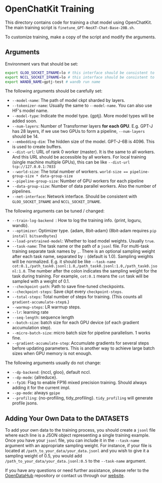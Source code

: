 # OpenChatKit Training

This directory contains code for training a chat model using OpenChatKit. The main training script is `finetune_GPT-NeoXT-Chat-Base-20B.sh`.

To customize training, make a copy of the script and modify the arguments.

## Arguments

Environment vars that should be set:
```bash
export GLOO_SOCKET_IFNAME=lo # this interface should be consistent to `--net-interface`
export NCCL_SOCKET_IFNAME=lo # this interface should be consistent to `--net-interface`
export WANDB_NAME=gptj-test # wandb run name
```

The following arguments should be carefully set:
- `--model-name`: The path of model ckpt sharded by layers.
- `--tokenizer-name`: Usually the same to `--model-name`. You can also use HF's model name.
- `--model-type`: Indicate the model type. {gptj}. More model types will be added soon.
- `--num-layers`: Number of Transformer layers **for each GPU**. E.g. GPT-J has 28 layers, if we use two GPUs to form a pipeline, `--num-layers` should be 14.
- `--embedding-dim`: The hidden size of the model. GPT-J-6B is 4096. This is used to create buffers.
- `--dist-url`: URL of rank 0 worker (master). It is the same to all workers. And this URL should be accessible by all workers. For local training (single machine multiple GPUs), this can be like `--dist-url tcp://127.0.0.1:7033`
- `--world-size`: The total number of workers. `world-size == pipeline-group-size * data-group-size`
- `--pipeline-group-size`: Number of GPU workers for each pipeline
- `--data-group-size`: Number of data parallel workers. Also the number of pipelines.
- `--net-interface`: Network interface. Should be consistent with `GLOO_SOCKET_IFNAME` and `NCCL_SOCKET_IFNAME`.

The following arguments can be tuned / changed:
- `--train-log-backend `: How to log the training info. {print, loguru, wandb}.
- `--optimizer`: Optimizer type. {adam, 8bit-adam} (8bit-adam requires `pip install bitsandbytes`)
- `--load-pretrained-model`: Whether to load model weights. Usually `true`.
- `--task-name`: The task name or the path of a `jsonl` file. For multi-task training separate task names by `,`.
   There is an optional sampling weight after each task name, separated by `:` (default is 1.0). Sampling weights will be normalized.
   E.g. it should be like `--task-name cot:0.1,/path_task0.jsonl:1.0,/path_task0.jsonl:1.0,/path_task0.jsonl:1.0`.
   The number after the colon indicates the sampling weight for the task during training. For example, `cot:0.1` means the `cot` task will be sampled with a weight of 0.1.
- `--checkpoint-path`: Path to save fine-tuned checkpoints.
- `--checkpoint-steps`: Save ckpt every `checkpoint-steps`.
- `--total-steps`: Total number of steps for training. (This counts all `gradient-accumulate-step`s.)
- `--warmup-steps`: LR warmup steps.
- `--lr`: learning rate
- `--seq-length`: sequence length
- `--batch-size`: batch size for each GPU device (of each gradient accumulation step).
- `--micro-batch-size`: micro batch size for pipeline parallelism. 1 works fine.
- `--gradient-accumulate-step`: Accumulate gradients for several steps before updating parameters. This is another way to achieve large batch sizes when GPU memory is not enough.

The following arguments usually do not change:
- `--dp-backend`: {nccl, gloo}, default nccl.
- `--dp-mode`: {allreduce}.
- `--fp16`: Flag to enable FP16 mixed precision training. Should always adding it for the current impl.
- `--pp-mode`: always `gpipe`
- `--profiling`: {no-profiling, tidy_profiling}. `tidy_profiling` will generate profile jsons.

## Adding Your Own Data to the DATASETS

To add your own data to the training process, you should create a `jsonl` file where each line is a JSON object representing a single training example. Once you have your `jsonl` file, you can include it in the `--task-name` argument with an appropriate sampling weight. For instance, if your file is located at `/path_to_your_data/your_data.jsonl` and you wish to give it a sampling weight of 0.5, you would add `/path_to_your_data/your_data.jsonl:0.5` to the `--task-name` argument.

If you have any questions or need further assistance, please refer to the [OpenDataHub](https://github.com/togethercomputer/OpenDataHub) repository or contact us through our [website](https://www.together.xyz/contact).
